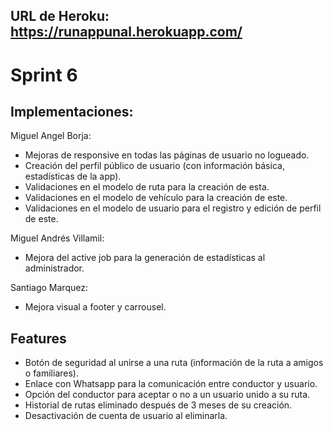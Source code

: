 ## URL de Heroku: https://runappunal.herokuapp.com/

# Sprint 6

## Implementaciones:

Miguel Angel Borja:
* Mejoras de responsive en todas las páginas de usuario no logueado.
* Creación del perfil público de usuario (con información básica, estadísticas de la app).
* Validaciones en el modelo de ruta para la creación de esta.
* Validaciones en el modelo de vehículo para la creación de este.
* Validaciones en el modelo de usuario para el registro y edición de perfil de este.

Miguel Andrés Villamil:
* Mejora del active job para la generación de estadísticas al administrador.

Santiago Marquez:
* Mejora visual a footer y carrousel.

## Features

* Botón de seguridad al unirse a una ruta (información de la ruta a amigos o familiares).
* Enlace con Whatsapp para la comunicación entre conductor y usuario.
* Opción del conductor para aceptar o no a un usuario unido a su ruta.
* Historial de rutas eliminado después de 3 meses de su creación.
* Desactivación de cuenta de usuario al eliminarla.